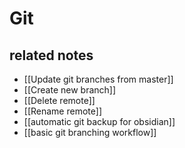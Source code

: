 # Git

## related notes
- [[Update git branches from master]]
- [[Create new branch]]
- [[Delete remote]]
- [[Rename remote]]
- [[automatic git backup for obsidian]]
- [[basic git branching workflow]]